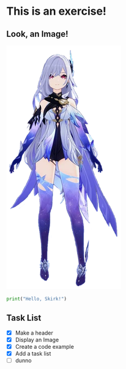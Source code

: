 # This is an exercise!
## Look, an Image!
<img src="img/Skirk.png" class="img-responsive" alt="Skirk.png">

``` python
print("Hello, Skirk!")
```

## Task List

- [x] Make a header
- [x] Display an Image
- [x] Create a code example
- [x] Add a task list
- [ ] dunno
